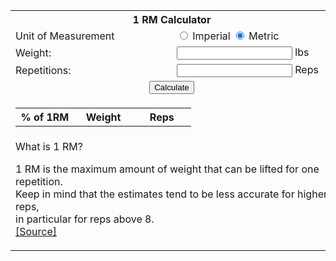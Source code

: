 ---
---

<html lang="en">
<head>
    <meta charset="UTF-8">
    <meta name="viewport" content="width=device-width, initial-scale=0.75">
    <!-- <link rel="stylesheet" href="../style.css"> -->
    <script src="../script.js"></script>
    <title>1 RM</title>
</head>
<table id="main-table">
    <colgroup>
        <col style="width: 50%;">
        <col style="width: 50%;">
    </colgroup>
    <th colspan="2">
        1 RM Calculator
    </th>
    <tr>
        <td>
            Unit of Measurement
        </td>
        <td>
            <input type="radio" name="unit" id="imperial" checked>
            <label for="imperial">Imperial</label>
            <input type="radio" name="unit" id="metric" checked>
            <label for="metric">Metric</label>
        </td>
    </tr>
    <tr>
        <td>
            Weight:
        </td>
        <td>
            <input type="number" name="weight" id="weight">
            <label for="weight" id="weight-label">lbs</label>
        </td>
    </tr>
    <tr>
        <td>
            Repetitions:
        </td>
        <td>
            <input type="number" name="reps" id="reps">
            <label for="reps">Reps</label>
        </td>
    </tr>
    <tr style="text-align: center;">
        <td colspan="2">
            <button id="calculate">Calculate</button>
        </td>
    </tr>
    <tr>
        <td colspan="2">
            <table id="result-table" style="min-width: 500px;">
                <colgroup>
                    <col style="width: 33%;">
                    <col style="width: 33%;">
                    <col style="width: 33%;">
                </colgroup>
                <th style="text-align: center;">
                    % of 1RM
                </th>
                <th style="text-align: center;">
                    Weight
                </th>
                <th style="text-align: center;">
                    Reps
                </th>
            </table>
        </td>
    </tr>
    <tr>
        <td colspan="2">
            What is 1 RM? <br>
            <p>
                1 RM is the maximum amount of weight that can be lifted for one repetition. <br>
                Keep in mind that the estimates tend to be less accurate for higher reps, <br>
                in particular for reps above 8. <br>
                <a href="https://www.nfpt.com/blog/calculating-a-clients-1rm">[Source]</a>
            </p>
        </td>
    </tr>
</table>
<script>
    const percetages = [1, .95, .93, .90, .87, .85, .83, .80, .77, .75, .73, .70];
    let weightArr = []
    let weightArrLbs = []
    let weightArrKg = []
    let labelArr = []
    const results = document.getElementById('result-table');
    for (let i = 0; i < 12; i++) {
        const newRow = results.insertRow(-1);
        newRow.style.textAlign = 'center';
        const cell1 = newRow.insertCell(0);
        const cell2 = newRow.insertCell(1);
        const cell3 = newRow.insertCell(2);
        
        const input1 = Object.assign(document.createElement('input'), {
            type: 'number',
            value: percetages[i] * 100,
            name: 'percent' + i,
            id: 'percent' + i,
            disabled: true,
            style: 'width: 50px; text-align: center;'
        });
        const label1 = Object.assign(document.createElement('label'), {
            htmlFor: 'percent' + i,
            innerText: ' %'
        });
        cell1.appendChild(input1);
        cell1.appendChild(label1);

        const input2 = Object.assign(document.createElement('input'), {
            type: 'number',
            name: 'weight' + i,
            id: 'weight' + i,
            disabled: true,
            style: 'width: 50px; text-align: center;'
        });
        const label2 = Object.assign(document.createElement('label'), {
            htmlFor: 'weight' + i,
            innerText: ' lbs',
        });
        weightArr.push(input2);
        labelArr.push(label2);
        cell2.appendChild(input2);
        cell2.appendChild(label2);

        const input3 = Object.assign(document.createElement('input'), {
            type: 'number',
            disabled: true,
            style: 'width: 50px; text-align: center;',
            value: i + 1,
        });
        cell3.appendChild(input3);
    }
    colorTableGradient('result-table', '#F7FFF7', '#bde2fc', '#157d5a');
    document.getElementById('calculate').addEventListener('click', function () {
        const weight = document.getElementById('weight').value;
        const reps = document.getElementById('reps').value;
        const oneRM = weight / (1.0278 - (0.0278 * reps));

        for (let i = 0; i < 12; i++) {
            const result = oneRM * percetages[i];
            weightArrLbs.push(result);
            weightArrKg.push(result / 2.205);
            const obj = weightArr[i];
            if (isImperial) {
                obj.value = (result).toFixed();
            } else {
                obj.value = (result * 2.205).toFixed();
            }
        }
    });
    
    document.getElementById('imperial').addEventListener('click', function () {
        if (isImperial) {
            return;
        }
        if (weightArr[0].value > 0) {
            for (let i = 0; i < 12; i++) {
                weightArr[i].value = weightArrLbs[i].toFixed();
            }
        }
        for (let i = 0; i < 12; i++) {
            labelArr[i].innerText = ' lbs';
        }
    });

    document.getElementById('metric').addEventListener('click', function () {
        if (!isImperial) {
            return;
        }
        if (weightArr[0].value > 0) {
            for (let i = 0; i < 12; i++) {
                weightArr[i].value = weightArrKg[i].toFixed();
            }
        }
        for (let i = 0; i < 12; i++) {
            labelArr[i].innerText = ' kg';
        }
    });
    addHomeButton('main-table');
</script>